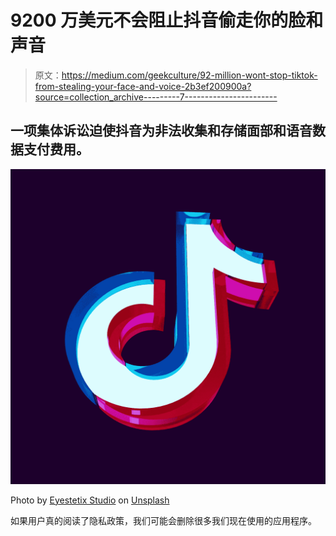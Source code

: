 # 9200 万美元不会阻止抖音偷走你的脸和声音

> 原文：<https://medium.com/geekculture/92-million-wont-stop-tiktok-from-stealing-your-face-and-voice-2b3ef200900a?source=collection_archive---------7----------------------->

## 一项集体诉讼迫使抖音为非法收集和存储面部和语音数据支付费用。

![](img/f6672557df81f78a9f7a4e60f0bdf5ea.png)

Photo by [Eyestetix Studio](https://unsplash.com/@eyestetix?utm_source=medium&utm_medium=referral) on [Unsplash](https://unsplash.com?utm_source=medium&utm_medium=referral)

如果用户真的阅读了隐私政策，我们可能会删除很多我们现在使用的应用程序。